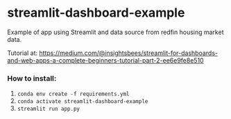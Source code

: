 # streamlit-dashboard-example
Example of app using Streamlit and data source from redfin housing market data.

Tutorial at: https://medium.com/@insightsbees/streamlit-for-dashboards-and-web-apps-a-complete-beginners-tutorial-part-2-ee6e9fe8e510

### How to install:
1. `conda env create -f requirements.yml`
2. `conda activate streamlit-dashboard-example`
3. `streamlit run app.py`